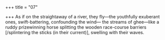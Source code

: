 +++
title = "07"

+++
As if on the straightaway of a river, they fly—the youthfully exuberant  ones, swift-battering, confounding the wind—
the streams of ghee—like a ruddy prizewinning horse splitting
the wooden race-course barriers [/splintering the sticks (in their  current)], swelling with their waves.
